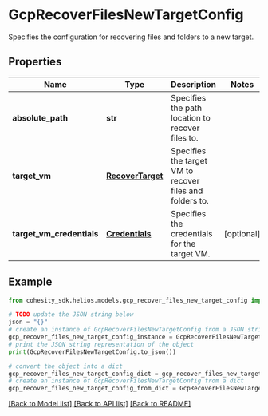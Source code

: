 # GcpRecoverFilesNewTargetConfig

Specifies the configuration for recovering files and folders to a new target.

## Properties

Name | Type | Description | Notes
------------ | ------------- | ------------- | -------------
**absolute_path** | **str** | Specifies the path location to recover files to. | 
**target_vm** | [**RecoverTarget**](RecoverTarget.md) | Specifies the target VM to recover files and folders to. | 
**target_vm_credentials** | [**Credentials**](Credentials.md) | Specifies the credentials for the target VM. | [optional] 

## Example

```python
from cohesity_sdk.helios.models.gcp_recover_files_new_target_config import GcpRecoverFilesNewTargetConfig

# TODO update the JSON string below
json = "{}"
# create an instance of GcpRecoverFilesNewTargetConfig from a JSON string
gcp_recover_files_new_target_config_instance = GcpRecoverFilesNewTargetConfig.from_json(json)
# print the JSON string representation of the object
print(GcpRecoverFilesNewTargetConfig.to_json())

# convert the object into a dict
gcp_recover_files_new_target_config_dict = gcp_recover_files_new_target_config_instance.to_dict()
# create an instance of GcpRecoverFilesNewTargetConfig from a dict
gcp_recover_files_new_target_config_from_dict = GcpRecoverFilesNewTargetConfig.from_dict(gcp_recover_files_new_target_config_dict)
```
[[Back to Model list]](../README.md#documentation-for-models) [[Back to API list]](../README.md#documentation-for-api-endpoints) [[Back to README]](../README.md)


